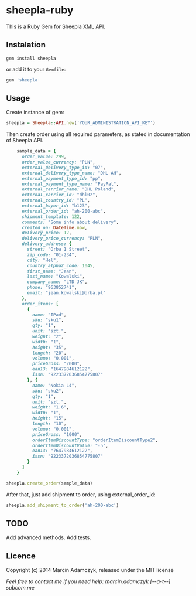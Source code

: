 sheepla-ruby
===================

This is a Ruby Gem for Sheepla XML API.

## Instalation

```console
gem install sheepla
```

or add it to your `Gemfile`:

```ruby
gem 'sheepla'
```

## Usage

Create instance of gem:

```ruby
sheepla = Sheepla::API.new('YOUR_ADMINISTRATION_API_KEY')
```

Then create order using all required parameters, as stated in documentation of Sheepla API.

```ruby
    sample_data = {
      order_value: 299,
      order_value_currency: "PLN",
      external_delivery_type_id: "07",
      external_delivery_type_name: "DHL AH",
      external_payment_type_id: "pp",
      external_payment_type_name: "PayPal",
      external_carrier_name: "DHL Poland",
      external_carrier_id: "dhl02",
      external_country_id: "PL",
      external_buyer_id: "b123",
      external_order_id: "ah-200-abc",
      shipment_template: 122,
      comments: "Some info about delivery",
      created_on: DateTime.now,
      delivery_price: 12,
      delivery_price_currency: "PLN",
      delivery_address: {
        street: "Orba 1 Street",
        zip_code: "01-234",
        city: "Hel",
        country_alpha2_code: 1045,
        first_name: "Jean",
        last_name: "Kowalski",
        company_name: "LTD JK",
        phone: "963852741",
        email: "jean.kowalski@orba.pl"
      },
      order_items: [
        {
          name: "IPad",
          sku: "sku1",
          qty: "1",
          unit: "szt.",
          weight: "2",
          width: "1",
          height: "35",
          length: "20",
          volume: "0.001",
          priceGross: "2000",
          ean13: "1647984612122",
          issn: "9223372036854775807"
        }, {
          name: "Nokia L4",
          sku: "sku2",
          qty: "1",
          unit: "szt.",
          weight: "1.6",
          width: "1",
          height: "15",
          length: "10",
          volume: "0.001",
          priceGross: "1000",
          orderItemDiscountType: "orderItemDiscountType2",
          orderItemDiscountValue: "-5",
          ean13: "7647984612122",
          issn: "9223372036854775807"
        }
      ]
    }

sheepla.create_order(sample_data)
```

After that, just add shipment to order, using external_order_id:

```ruby
sheepla.add_shipment_to_order('ah-200-abc')
```

## TODO

Add advanced methods.
Add tests.

## Licence

Copyright (c) 2014 Marcin Adamczyk, released under the MIT license


*Feel free to contact me if you need help: marcin.adamczyk [--a-t--] subcom.me*
